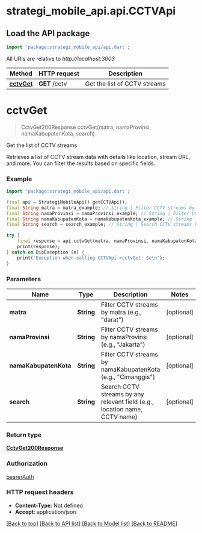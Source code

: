 # strategi_mobile_api.api.CCTVApi

## Load the API package
```dart
import 'package:strategi_mobile_api/api.dart';
```

All URIs are relative to *http://localhost:3003*

Method | HTTP request | Description
------------- | ------------- | -------------
[**cctvGet**](CCTVApi.md#cctvget) | **GET** /cctv | Get the list of CCTV streams


# **cctvGet**
> CctvGet200Response cctvGet(matra, namaProvinsi, namaKabupatenKota, search)

Get the list of CCTV streams

Retrieves a list of CCTV stream data with details like location, stream URL, and more. You can filter the results based on specific fields.

### Example
```dart
import 'package:strategi_mobile_api/api.dart';

final api = StrategiMobileApi().getCCTVApi();
final String matra = matra_example; // String | Filter CCTV streams by matra (e.g., \"darat\")
final String namaProvinsi = namaProvinsi_example; // String | Filter CCTV streams by namaProvinsi (e.g., \"Jakarta\")
final String namaKabupatenKota = namaKabupatenKota_example; // String | Filter CCTV streams by namaKabupatenKota (e.g., \"Cimanggis\")
final String search = search_example; // String | Search CCTV streams by any relevant field (e.g., location name, CCTV name)

try {
    final response = api.cctvGet(matra, namaProvinsi, namaKabupatenKota, search);
    print(response);
} catch on DioException (e) {
    print('Exception when calling CCTVApi->cctvGet: $e\n');
}
```

### Parameters

Name | Type | Description  | Notes
------------- | ------------- | ------------- | -------------
 **matra** | **String**| Filter CCTV streams by matra (e.g., \"darat\") | [optional] 
 **namaProvinsi** | **String**| Filter CCTV streams by namaProvinsi (e.g., \"Jakarta\") | [optional] 
 **namaKabupatenKota** | **String**| Filter CCTV streams by namaKabupatenKota (e.g., \"Cimanggis\") | [optional] 
 **search** | **String**| Search CCTV streams by any relevant field (e.g., location name, CCTV name) | [optional] 

### Return type

[**CctvGet200Response**](CctvGet200Response.md)

### Authorization

[bearerAuth](../README.md#bearerAuth)

### HTTP request headers

 - **Content-Type**: Not defined
 - **Accept**: application/json

[[Back to top]](#) [[Back to API list]](../README.md#documentation-for-api-endpoints) [[Back to Model list]](../README.md#documentation-for-models) [[Back to README]](../README.md)

